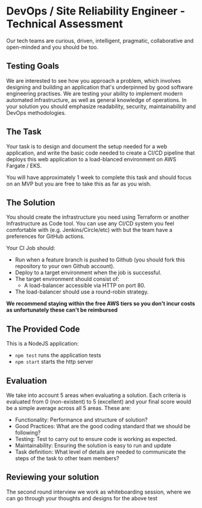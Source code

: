 # DevOps / Site Reliability Engineer - Technical Assessment
Our tech teams are curious, driven, intelligent, pragmatic, collaborative and open-minded and you should be too.
## Testing Goals
We are interested to see how you approach a problem, which involves designing and building an application that's underpinned by good software engineering practises.
We are testing your ability to implement modern automated infrastructure, as well as general knowledge of operations. In your solution you should emphasize readability, security, maintainability and DevOps methodologies.

## The Task
Your task is to design and document the setup needed for a web application, and write the basic code needed to create a CI/CD pipeline that deploys this web application to a load-blanced environment on AWS Fargate / EKS.

You will have approximately 1 week to complete this task and should focus on an MVP but you are free to take this as far as you wish.
## The Solution
You should create the infrastructure you need using Terraform or another Infrastructure as Code tool. You can use any CI/CD system you feel comfortable with (e.g. Jenkins/Circle/etc) with but the team have a preferences for GitHub actions.

Your CI Job should:
- Run when a feature branch is pushed to Github (you should fork this repository to your own Github account).
- Deploy to a target environment when the job is successful.
- The target environment should consist of:
  - A load-balancer accessible via HTTP on port 80.
- The load-balancer should use a round-robin strategy.

**We recommend staying within the free AWS tiers so you don't incur costs as unfortunately these can't be reimbursed**
 ## The Provided Code
 This is a NodeJS application:

- `npm test` runs the application tests
- `npm start` starts the http server

## Evaluation
We take into account 5 areas when evaluating a solution. Each criteria is evaluated from 0 (non-existent) to 5 (excellent) and your final score would be a simple average across all 5 areas. These are:

- Functionality: Performance and structure of solution?
- Good Practices: What are the good coding standard that we should be following?
- Testing: Test to carry out to ensure code is working as expected.
- Maintainability: Ensuring the solution is easy to run and update
- Task definition: What level of details are needed to communicate the steps of the task to other team members? 

## Reviewing your solution
The second round interview we work as whiteboarding session, where we can go through your thoughts and designs for the above test
